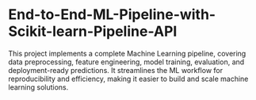 # End-to-End-ML-Pipeline-with-Scikit-learn-Pipeline-API
This project implements a complete Machine Learning pipeline, covering data preprocessing, feature engineering, model training, evaluation, and deployment-ready predictions. It streamlines the ML workflow for reproducibility and efficiency, making it easier to build and scale machine learning solutions.
